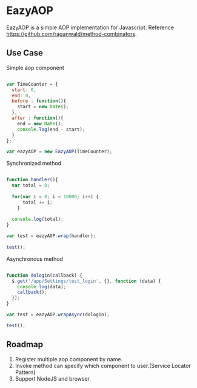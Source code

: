 # EazyAOP

  EazyAOP is a simple AOP implementation for Javascript. Reference https://github.com/raganwald/method-combinators.
  
## Use Case
  Simple aop component 
  
```Javascript

var TimeCounter = {
  start: 0,
  end: 0,
  before : function(){
    start = new Date();
  },
  after : function(){
    end = new Date();
    console.log(end - start);
  }
};

var eazyAOP = new EazyAOP(TimeCounter);

```

Synchronized method 

```Javascript

function handler(){
  var total = 0;
				
  for(var i = 0; i < 10000; i++) {
	  total += i;
	}
					
  console.log(total);
}

var test = eazyAOP.wrap(handler);
			
test();

```

Asynchronous method 

```Javascript

function dologin(callback) {
  $.get('/app/Settings/test_login', {}, function (data) {
    console.log(data);
    callback();
  });
}

var test = eazyAOP.wrapAsync(dologin);

test();

```

## Roadmap
1. Register multiple aop component by name.
2. Invoke method can specify which component to user.(Service Locator Pattern)  
3. Support NodeJS and browser.
